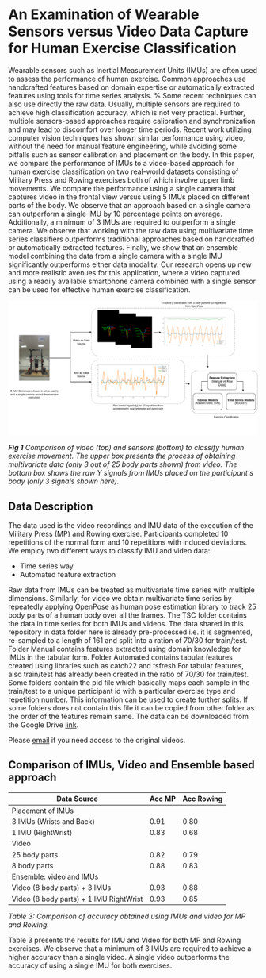 # An Examination of Wearable Sensors versus Video Data Capture for Human Exercise Classification

Wearable sensors such as Inertial Measurement Units (IMUs) are often used to assess the performance of human exercise. Common approaches use handcrafted features based on domain expertise or automatically extracted features using tools for time series analysis. 
% Some recent techniques can also use directly the raw data. 
Usually, multiple sensors are required to achieve high classification accuracy, which is not very practical. Further, multiple sensors-based approaches require calibration and synchronization and may lead to discomfort over longer time periods.
Recent work utilizing computer vision techniques has shown similar performance using video, without the need for manual feature engineering, while avoiding some pitfalls such as sensor calibration and placement on the body.
In this paper, we compare the performance of IMUs to a video-based approach for human exercise classification on two real-world datasets consisting of Military Press and Rowing exercises both of which involve upper limb movements. We compare the performance using a single camera that captures video in the frontal view versus using 5 IMUs placed on different parts of the body. 
We observe that an approach based on a single camera can outperform a single IMU by 10 percentage points on average. Additionally, a minimum of 3 IMUs are required to outperform a single camera. We observe that working with the raw data using multivariate time series classifiers outperforms traditional approaches based on handcrafted or automatically extracted features. Finally, we show that an ensemble model combining the data from a single camera with a single IMU significantly outperforms either data modality. Our research opens up new and more realistic avenues for this application, where a  video captured using a readily available smartphone camera combined with a single sensor can be used for effective human exercise classification. 

![Alt text](figs/overview.png?raw=true)

<em>**Fig 1** Comparison of video (top) and sensors (bottom) to classify human exercise movement. The upper box presents
the process of obtaining multivariate data (only 3 out of 25 body parts shown) from video. The bottom box shows the raw 
Y signals from IMUs placed on the participant's body (only 3 signals shown here).</em>

## Data Description
The data used is the video recordings and IMU data of the execution of the Military Press (MP) and Rowing exercise.
Participants completed 10 repetitions of the normal form and 10 repetitions with induced deviations. We employ two 
different ways to classify IMU and video data: 
- Time series way
- Automated feature extraction

Raw data from IMUs can be treated as multivariate time series with multiple dimensions. Similarly, for video we 
obtain multivariate time series by repeatedly applying OpenPose as human pose estimation library to track 25 body
parts of a human body over all the frames.
The TSC folder contains the data in time series for both IMUs and videos.  The data shared in this repository in 
data folder here is already pre-processed i.e. it is segmented, re-sampled to a length of 161 and split into a 
ration of 70/30 for train/test.
Folder Manual contains features extracted using domain knowledge for IMUs in the tabular form. Folder Automated
contains tabular features created using libraries such as catch22 and tsfresh 
For tabular features, also train/test has already been created in the ratio of 70/30 for train/test. Some folders 
contain the pid file which basically maps each sample in the train/test to a unique participant id with a particular
exercise type and repetition number. This information can be used to create further splits. If some folders does
not contain this file it can be copied from other folder as the order of the features remain same. The data can be 
downloaded from the Google Drive [link](https://drive.google.com/drive/folders/16grxbvok22cKgDIh2MkgOAznNNdpqPWO?usp=sharing). 

Please [email](mailto:ashish.singh@ucdconnect.ie) if you need access to the original videos.

## Comparison of IMUs, Video and Ensemble based approach
| Data Source                             | Acc MP | Acc Rowing |
|-----------------------------------------|--------|------------|
| Placement of IMUs                       |        |            |
| 3 IMUs (Wrists and Back)                | 0.91   | 0.80       |
| 1 IMU (RightWrist)                      | 0.83   | 0.68       |
| Video                                   |        |            | 
| 25 body parts                           | 0.82   | 0.79       |
| 8 body parts                            | 0.88   | 0.83       |
| Ensemble: video and IMUs                |        |            |
| Video (8 body parts) + 3 IMUs           | 0.93   | 0.88       |
| Video (8 body parts) + 1 IMU RightWrist | 0.93   | 0.85       |

<em>Table 3: Comparison of accuracy obtained using IMUs and video for MP and Rowing. </em>

Table 3 presents the results for IMU and Video for both MP and Rowing exercises. We observe that a minimum of 3 IMUs 
are required to achieve a higher accuracy than a single video. A single video outperforms the accuracy of using a single
IMU for both exercises.